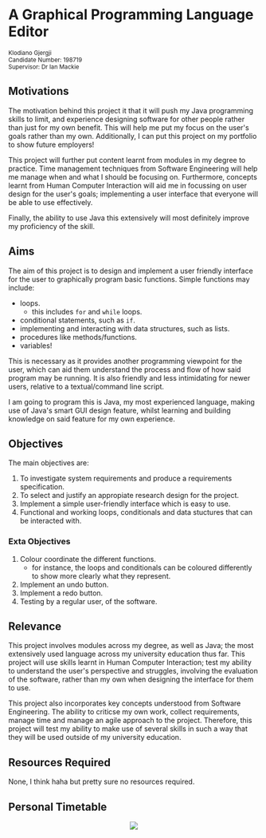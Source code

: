 # A Graphical Programming Language Editor

<sup>Klodiano Gjergji</sup> <br>
<sup>Candidate Number: 198719</sup> <br>
<sup>Supervisor: Dr Ian Mackie</sup>

## Motivations
The motivation behind this project it that it will push my Java programming skills to limit, and experience designing software for other people rather than just for my own benefit. This will help me put my focus on the user's goals rather than my own. Additionally, I can put this project on my portfolio to show future employers!

This project will further put content learnt from modules in my degree to practice. Time management techniques from Software Engineering will help me manage when and what I should be focusing on. Furthermore, concepts learnt from Human Computer Interaction will aid me in focussing on user design for the user's goals; implementing a user interface that everyone will be able to use effectively.

Finally, the ability to use Java this extensively will most definitely improve my proficiency of the skill.

## Aims
The aim of this project is to design and implement a user friendly interface for the user to graphically program basic functions. Simple functions may include:
- loops.
  - this includes <code>for</code> and <code>while</code> loops.
- conditional statements, such as <code>if</code>.
- implementing and interacting with data structures, such as lists.
- procedures like methods/functions.
- variables!

This is necessary as it provides another programming viewpoint for the user, which can aid them understand the process and flow of how said program may be running. It is also friendly and less intimidating for newer users, relative to a textual/command line script.

I am going to program this is Java, my most experienced language, making use of Java's smart GUI design feature, whilst learning and building knowledge on said feature for my own experience.

## Objectives

The main objectives are:

1. To investigate system requirements and produce a requirements specification.
2. To select and justify an appropiate research design for the project.
3. Implement a simple user-friendly interface which is easy to use.
4. Functional and working loops, conditionals and data stuctures that can be interacted with.

### Exta Objectives
1. Colour coordinate the different functions.
   - for instance, the loops and conditionals can be coloured differently to show more clearly what they represent.
2. Implement an undo button.
3. Implement a redo button.
4. Testing by a regular user, of the software.

## Relevance

This project involves modules across my degree, as well as Java; the most extensively used language across my university education thus far. This project will use skills learnt in Human Computer Interaction; test my ability to understand the user's perspective and struggles, involving the evaluation of the software, rather than my own when designing the interface for them to use.

This project also incorporates key concepts understood from Software Engineering. The ability to criticse my own work, collect requirements, manage time and manage an agile approach to the project. Therefore, this project will test my ability to make use of several skills in such a way that they will be used outside of my university education.

## Resources Required

None, I think haha but pretty sure no resources required.

## Personal Timetable

<center>

<img src="https://i.gyazo.com/4fad9900f87b226ee8494f0e7b10be42.png">

</center>